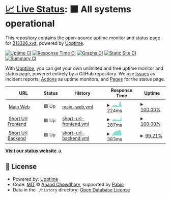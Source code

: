 # [📈 Live Status](https://monitor.313326.xyz): <!--live status--> **🟩 All systems operational**

This repository contains the open-source uptime monitor and status page for [313326.xyz](https://313326.xyz), powered by [Upptime](https://github.com/upptime/upptime).

[![Uptime CI](https://github.com/313326/monitor/workflows/Uptime%20CI/badge.svg)](https://github.com/313326/monitor/actions?query=workflow%3A%22Uptime+CI%22)
[![Response Time CI](https://github.com/313326/monitor/workflows/Response%20Time%20CI/badge.svg)](https://github.com/313326/monitor/actions?query=workflow%3A%22Response+Time+CI%22)
[![Graphs CI](https://github.com/313326/monitor/workflows/Graphs%20CI/badge.svg)](https://github.com/313326/monitor/actions?query=workflow%3A%22Graphs+CI%22)
[![Static Site CI](https://github.com/313326/monitor/workflows/Static%20Site%20CI/badge.svg)](https://github.com/313326/monitor/actions?query=workflow%3A%22Static+Site+CI%22)
[![Summary CI](https://github.com/313326/monitor/workflows/Summary%20CI/badge.svg)](https://github.com/313326/monitor/actions?query=workflow%3A%22Summary+CI%22)

With [Upptime](https://upptime.js.org), you can get your own unlimited and free uptime monitor and status page, powered entirely by a GitHub repository. We use [Issues](https://github.com/313326/monitor/issues) as incident reports, [Actions](https://github.com/313326/monitor/actions) as uptime monitors, and [Pages](https://monitor.313326.xyz) for the status page.

<!--start: status pages-->
<!-- This summary is generated by Upptime (https://github.com/upptime/upptime) -->
<!-- Do not edit this manually, your changes will be overwritten -->
<!-- prettier-ignore -->
| URL | Status | History | Response Time | Uptime |
| --- | ------ | ------- | ------------- | ------ |
| <img alt="" src="https://icons.duckduckgo.com/ip3/313326.xyz.ico" height="13"> [Main Web](https://313326.xyz/) | 🟩 Up | [main-web.yml](https://github.com/313326/monitor/commits/HEAD/history/main-web.yml) | <details><summary><img alt="Response time graph" src="./graphs/main-web/response-time-week.png" height="20"> 224ms</summary><br><a href="https://monitor.313326.xyz/history/main-web"><img alt="Response time 168" src="https://img.shields.io/endpoint?url=https%3A%2F%2Fraw.githubusercontent.com%2F313326%2Fmonitor%2FHEAD%2Fapi%2Fmain-web%2Fresponse-time.json"></a><br><a href="https://monitor.313326.xyz/history/main-web"><img alt="24-hour response time 157" src="https://img.shields.io/endpoint?url=https%3A%2F%2Fraw.githubusercontent.com%2F313326%2Fmonitor%2FHEAD%2Fapi%2Fmain-web%2Fresponse-time-day.json"></a><br><a href="https://monitor.313326.xyz/history/main-web"><img alt="7-day response time 224" src="https://img.shields.io/endpoint?url=https%3A%2F%2Fraw.githubusercontent.com%2F313326%2Fmonitor%2FHEAD%2Fapi%2Fmain-web%2Fresponse-time-week.json"></a><br><a href="https://monitor.313326.xyz/history/main-web"><img alt="30-day response time 188" src="https://img.shields.io/endpoint?url=https%3A%2F%2Fraw.githubusercontent.com%2F313326%2Fmonitor%2FHEAD%2Fapi%2Fmain-web%2Fresponse-time-month.json"></a><br><a href="https://monitor.313326.xyz/history/main-web"><img alt="1-year response time 168" src="https://img.shields.io/endpoint?url=https%3A%2F%2Fraw.githubusercontent.com%2F313326%2Fmonitor%2FHEAD%2Fapi%2Fmain-web%2Fresponse-time-year.json"></a></details> | <details><summary><a href="https://monitor.313326.xyz/history/main-web">100.00%</a></summary><a href="https://monitor.313326.xyz/history/main-web"><img alt="All-time uptime 99.99%" src="https://img.shields.io/endpoint?url=https%3A%2F%2Fraw.githubusercontent.com%2F313326%2Fmonitor%2FHEAD%2Fapi%2Fmain-web%2Fuptime.json"></a><br><a href="https://monitor.313326.xyz/history/main-web"><img alt="24-hour uptime 100.00%" src="https://img.shields.io/endpoint?url=https%3A%2F%2Fraw.githubusercontent.com%2F313326%2Fmonitor%2FHEAD%2Fapi%2Fmain-web%2Fuptime-day.json"></a><br><a href="https://monitor.313326.xyz/history/main-web"><img alt="7-day uptime 100.00%" src="https://img.shields.io/endpoint?url=https%3A%2F%2Fraw.githubusercontent.com%2F313326%2Fmonitor%2FHEAD%2Fapi%2Fmain-web%2Fuptime-week.json"></a><br><a href="https://monitor.313326.xyz/history/main-web"><img alt="30-day uptime 99.99%" src="https://img.shields.io/endpoint?url=https%3A%2F%2Fraw.githubusercontent.com%2F313326%2Fmonitor%2FHEAD%2Fapi%2Fmain-web%2Fuptime-month.json"></a><br><a href="https://monitor.313326.xyz/history/main-web"><img alt="1-year uptime 99.99%" src="https://img.shields.io/endpoint?url=https%3A%2F%2Fraw.githubusercontent.com%2F313326%2Fmonitor%2FHEAD%2Fapi%2Fmain-web%2Fuptime-year.json"></a></details>
| <img alt="" src="https://icons.duckduckgo.com/ip3/link.313326.xyz.ico" height="13"> [Short Url Frontend](https://link.313326.xyz/) | 🟩 Up | [short-url-frontend.yml](https://github.com/313326/monitor/commits/HEAD/history/short-url-frontend.yml) | <details><summary><img alt="Response time graph" src="./graphs/short-url-frontend/response-time-week.png" height="20"> 287ms</summary><br><a href="https://monitor.313326.xyz/history/short-url-frontend"><img alt="Response time 237" src="https://img.shields.io/endpoint?url=https%3A%2F%2Fraw.githubusercontent.com%2F313326%2Fmonitor%2FHEAD%2Fapi%2Fshort-url-frontend%2Fresponse-time.json"></a><br><a href="https://monitor.313326.xyz/history/short-url-frontend"><img alt="24-hour response time 212" src="https://img.shields.io/endpoint?url=https%3A%2F%2Fraw.githubusercontent.com%2F313326%2Fmonitor%2FHEAD%2Fapi%2Fshort-url-frontend%2Fresponse-time-day.json"></a><br><a href="https://monitor.313326.xyz/history/short-url-frontend"><img alt="7-day response time 287" src="https://img.shields.io/endpoint?url=https%3A%2F%2Fraw.githubusercontent.com%2F313326%2Fmonitor%2FHEAD%2Fapi%2Fshort-url-frontend%2Fresponse-time-week.json"></a><br><a href="https://monitor.313326.xyz/history/short-url-frontend"><img alt="30-day response time 263" src="https://img.shields.io/endpoint?url=https%3A%2F%2Fraw.githubusercontent.com%2F313326%2Fmonitor%2FHEAD%2Fapi%2Fshort-url-frontend%2Fresponse-time-month.json"></a><br><a href="https://monitor.313326.xyz/history/short-url-frontend"><img alt="1-year response time 237" src="https://img.shields.io/endpoint?url=https%3A%2F%2Fraw.githubusercontent.com%2F313326%2Fmonitor%2FHEAD%2Fapi%2Fshort-url-frontend%2Fresponse-time-year.json"></a></details> | <details><summary><a href="https://monitor.313326.xyz/history/short-url-frontend">100.00%</a></summary><a href="https://monitor.313326.xyz/history/short-url-frontend"><img alt="All-time uptime 99.98%" src="https://img.shields.io/endpoint?url=https%3A%2F%2Fraw.githubusercontent.com%2F313326%2Fmonitor%2FHEAD%2Fapi%2Fshort-url-frontend%2Fuptime.json"></a><br><a href="https://monitor.313326.xyz/history/short-url-frontend"><img alt="24-hour uptime 100.00%" src="https://img.shields.io/endpoint?url=https%3A%2F%2Fraw.githubusercontent.com%2F313326%2Fmonitor%2FHEAD%2Fapi%2Fshort-url-frontend%2Fuptime-day.json"></a><br><a href="https://monitor.313326.xyz/history/short-url-frontend"><img alt="7-day uptime 100.00%" src="https://img.shields.io/endpoint?url=https%3A%2F%2Fraw.githubusercontent.com%2F313326%2Fmonitor%2FHEAD%2Fapi%2Fshort-url-frontend%2Fuptime-week.json"></a><br><a href="https://monitor.313326.xyz/history/short-url-frontend"><img alt="30-day uptime 100.00%" src="https://img.shields.io/endpoint?url=https%3A%2F%2Fraw.githubusercontent.com%2F313326%2Fmonitor%2FHEAD%2Fapi%2Fshort-url-frontend%2Fuptime-month.json"></a><br><a href="https://monitor.313326.xyz/history/short-url-frontend"><img alt="1-year uptime 99.98%" src="https://img.shields.io/endpoint?url=https%3A%2F%2Fraw.githubusercontent.com%2F313326%2Fmonitor%2FHEAD%2Fapi%2Fshort-url-frontend%2Fuptime-year.json"></a></details>
| <img alt="" src="https://icons.duckduckgo.com/ip3/l.313326.xyz.ico" height="13"> [Short Url Backend](https://l.313326.xyz/) | 🟩 Up | [short-url-backend.yml](https://github.com/313326/monitor/commits/HEAD/history/short-url-backend.yml) | <details><summary><img alt="Response time graph" src="./graphs/short-url-backend/response-time-week.png" height="20"> 383ms</summary><br><a href="https://monitor.313326.xyz/history/short-url-backend"><img alt="Response time 321" src="https://img.shields.io/endpoint?url=https%3A%2F%2Fraw.githubusercontent.com%2F313326%2Fmonitor%2FHEAD%2Fapi%2Fshort-url-backend%2Fresponse-time.json"></a><br><a href="https://monitor.313326.xyz/history/short-url-backend"><img alt="24-hour response time 394" src="https://img.shields.io/endpoint?url=https%3A%2F%2Fraw.githubusercontent.com%2F313326%2Fmonitor%2FHEAD%2Fapi%2Fshort-url-backend%2Fresponse-time-day.json"></a><br><a href="https://monitor.313326.xyz/history/short-url-backend"><img alt="7-day response time 383" src="https://img.shields.io/endpoint?url=https%3A%2F%2Fraw.githubusercontent.com%2F313326%2Fmonitor%2FHEAD%2Fapi%2Fshort-url-backend%2Fresponse-time-week.json"></a><br><a href="https://monitor.313326.xyz/history/short-url-backend"><img alt="30-day response time 327" src="https://img.shields.io/endpoint?url=https%3A%2F%2Fraw.githubusercontent.com%2F313326%2Fmonitor%2FHEAD%2Fapi%2Fshort-url-backend%2Fresponse-time-month.json"></a><br><a href="https://monitor.313326.xyz/history/short-url-backend"><img alt="1-year response time 321" src="https://img.shields.io/endpoint?url=https%3A%2F%2Fraw.githubusercontent.com%2F313326%2Fmonitor%2FHEAD%2Fapi%2Fshort-url-backend%2Fresponse-time-year.json"></a></details> | <details><summary><a href="https://monitor.313326.xyz/history/short-url-backend">99.21%</a></summary><a href="https://monitor.313326.xyz/history/short-url-backend"><img alt="All-time uptime 99.90%" src="https://img.shields.io/endpoint?url=https%3A%2F%2Fraw.githubusercontent.com%2F313326%2Fmonitor%2FHEAD%2Fapi%2Fshort-url-backend%2Fuptime.json"></a><br><a href="https://monitor.313326.xyz/history/short-url-backend"><img alt="24-hour uptime 94.50%" src="https://img.shields.io/endpoint?url=https%3A%2F%2Fraw.githubusercontent.com%2F313326%2Fmonitor%2FHEAD%2Fapi%2Fshort-url-backend%2Fuptime-day.json"></a><br><a href="https://monitor.313326.xyz/history/short-url-backend"><img alt="7-day uptime 99.21%" src="https://img.shields.io/endpoint?url=https%3A%2F%2Fraw.githubusercontent.com%2F313326%2Fmonitor%2FHEAD%2Fapi%2Fshort-url-backend%2Fuptime-week.json"></a><br><a href="https://monitor.313326.xyz/history/short-url-backend"><img alt="30-day uptime 99.78%" src="https://img.shields.io/endpoint?url=https%3A%2F%2Fraw.githubusercontent.com%2F313326%2Fmonitor%2FHEAD%2Fapi%2Fshort-url-backend%2Fuptime-month.json"></a><br><a href="https://monitor.313326.xyz/history/short-url-backend"><img alt="1-year uptime 99.90%" src="https://img.shields.io/endpoint?url=https%3A%2F%2Fraw.githubusercontent.com%2F313326%2Fmonitor%2FHEAD%2Fapi%2Fshort-url-backend%2Fuptime-year.json"></a></details>

<!--end: status pages-->

[**Visit our status website →**](https://monitor.313326.xyz)

## 📄 License

- Powered by: [Upptime](https://github.com/upptime/upptime)
- Code: [MIT](./LICENSE) © [Anand Chowdhary](https://anandchowdhary.com), supported by [Pabio](https://pabio.com)
- Data in the `./history` directory: [Open Database License](https://opendatacommons.org/licenses/odbl/1-0/)
